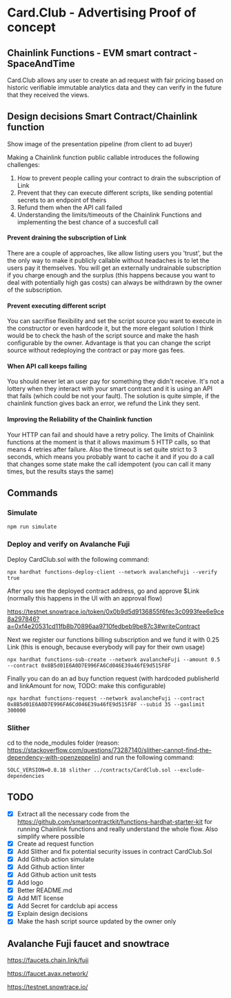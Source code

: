# Card.Club - Advertising Proof of concept

## Chainlink Functions - EVM smart contract - SpaceAndTime

Card.Club allows any user to create an ad request with fair pricing based on historic verifiable immutable analytics data and they can verify in the future that they received the views.

## Design decisions Smart Contract/Chainlink function

Show image of the presentation pipeline (from client to ad buyer)

Making a Chainlink function public callable introduces the following challenges:

1. How to prevent people calling your contract to drain the subscription of Link
2. Prevent that they can execute different scripts, like sending potential secrets to an endpoint of theirs
3. Refund them when the API call failed
4. Understanding the limits/timeouts of the Chainlink Functions and implementing the best chance of a succesfull call

#### Prevent draining the subscription of Link

There are a couple of approaches, like allow listing users you 'trust', but the the only way to make it publicly callable without headaches is to let the users pay it themselves. You will get an externally undrainable subscription if you charge enough and the surplus (this happens because you want to deal with potentially high gas costs) can always be withdrawn by the owner of the subscription.

#### Prevent executing different script

You can sacrifise flexibility and set the script source you want to execute in the constructor or even hardcode it, but the more elegant solution I think would be to check the hash of the script source and make the hash configurable by the owner. Advantage is that you can change the script source without redeploying the contract or pay more gas fees.

#### When API call keeps failing

You should never let an user pay for something they didn't receive. It's not a lottery when they interact with your smart contract and it is using an API that fails (which could be not your fault). The solution is quite simple, if the chainlink function gives back an error, we refund the Link they sent.

#### Improving the Reliability of the Chainlink function

Your HTTP can fail and should have a retry policy. The limits of Chainlink functions at the moment is that it allows maximum 5 HTTP calls, so that means 4 retries after failure. Also the timeout is set quite strict to 3 seconds, which means you probably want to cache it and if you do a call that changes some state make the call idempotent (you can call it many times, but the results stays the same)

## Commands

### Simulate

```
npm run simulate
```

### Deploy and verify on Avalanche Fuji

Deploy CardClub.sol with the following command:

```
npx hardhat functions-deploy-client --network avalancheFuji --verify true
```

After you see the deployed contract address, go and approve $Link (normally this happens in the UI with an approval flow)

https://testnet.snowtrace.io/token/0x0b9d5d9136855f6fec3c0993fee6e9ce8a297846?a=0xf4e20531cd11fb8b70896aa9710fedbeb9be87c3#writeContract

Next we register our functions billing subscription and we fund it with 0.25 Link (this is enough, because everybody will pay for their own usage)

```
npx hardhat functions-sub-create --network avalancheFuji --amount 0.5 --contract 0x8B5d01E6A0D7E996FA6Cd046E39a46fE9d515F8F
```

Finally you can do an ad buy function request (with hardcoded publisherId and linkAmount for now, TODO: make this configurable)

```
npx hardhat functions-request --network avalancheFuji --contract 0x8B5d01E6A0D7E996FA6Cd046E39a46fE9d515F8F --subid 35 --gaslimit 300000
```

### Slither

cd to the node_modules folder (reason: https://stackoverflow.com/questions/73287140/slither-cannot-find-the-dependency-with-openzeppelin) and run the following command:

```
SOLC_VERSION=0.8.18 slither ../contracts/CardClub.sol --exclude-dependencies
```

## TODO

- [x] Extract all the necessary code from the https://github.com/smartcontractkit/functions-hardhat-starter-kit for running Chainlink functions and really understand the whole flow. Also simplify where possible
- [x] Create ad request function
- [x] Add Slither and fix potential security issues in contract CardClub.Sol
- [x] Add Github action simulate
- [x] Add Github action linter
- [x] Add Github action unit tests
- [x] Add logo
- [x] Better README.md
- [x] Add MIT license
- [x] Add Secret for cardclub api access
- [x] Explain design decisions
- [x] Make the hash script source updated by the owner only

## Avalanche Fuji faucet and snowtrace

https://faucets.chain.link/fuji

https://faucet.avax.network/

https://testnet.snowtrace.io/

